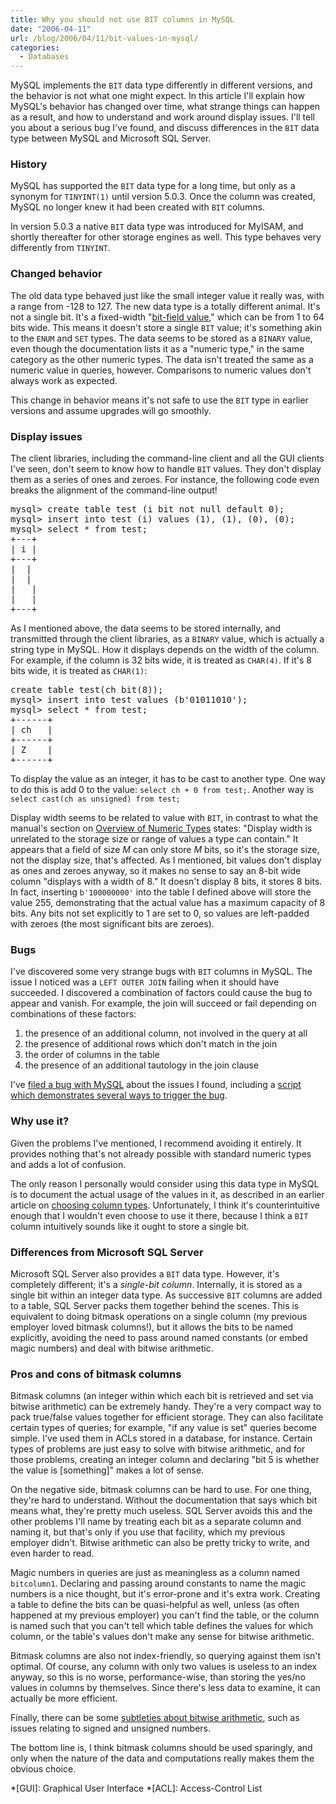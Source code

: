```yaml
---
title: Why you should not use BIT columns in MySQL
date: "2006-04-11"
url: /blog/2006/04/11/bit-values-in-mysql/
categories:
  - Databases
---
```

MySQL implements the `BIT` data type differently in different versions, and the behavior is not what one might expect. In this article I'll explain how MySQL's behavior has changed over time, what strange things can happen as a result, and how to understand and work around display issues. I'll tell you about a serious bug I've found, and discuss differences in the `BIT` data type between MySQL and Microsoft SQL Server.

### History

MySQL has supported the `BIT` data type for a long time, but only as a synonym for `TINYINT(1)` until version 5.0.3. Once the column was created, MySQL no longer knew it had been created with `BIT` columns.

In version 5.0.3 a native `BIT` data type was introduced for MyISAM, and shortly thereafter for other storage engines as well. This type behaves very differently from `TINYINT`.

### Changed behavior

The old data type behaved just like the small integer value it really was, with a range from -128 to 127. The new data type is a totally different animal. It's not a single bit. It's a fixed-width "[bit-field value][1]," which can be from 1 to 64 bits wide. This means it doesn't store a single `BIT` value; it's something akin to the `ENUM` and `SET` types. The data seems to be stored as a `BINARY` value, even though the documentation lists it as a "numeric type," in the same category as the other numeric types. The data isn't treated the same as a numeric value in queries, however. Comparisons to numeric values don't always work as expected.

This change in behavior means it's not safe to use the `BIT` type in earlier versions and assume upgrades will go smoothly.

### Display issues

The client libraries, including the command-line client and all the GUI clients I've seen, don't seem to know how to handle `BIT` values. They don't display them as a series of ones and zeroes. For instance, the following code even breaks the alignment of the command-line output!

<pre>mysql> create table test (i bit not null default 0);
mysql> insert into test (i) values (1), (1), (0), (0);
mysql> select * from test;
+---+
| i |
+---+
|  |
|  |
|   |
|   |
+---+</pre>

As I mentioned above, the data seems to be stored internally, and transmitted through the client libraries, as a `BINARY` value, which is actually a string type in MySQL. How it displays depends on the width of the column. For example, if the column is 32 bits wide, it is treated as `CHAR(4)`. If it's 8 bits wide, it is treated as `CHAR(1)`:

<pre>create table test(ch bit(8));
mysql> insert into test values (b'01011010');
mysql> select * from test;
+------+
| ch   |
+------+
| Z    |
+------+</pre>

To display the value as an integer, it has to be cast to another type. One way to do this is add 0 to the value: `select ch + 0 from test;`. Another way is `select cast(ch as unsigned) from test;`

Display width seems to be related to value with `BIT`, in contrast to what the manual's section on [Overview of Numeric Types][2] states: "Display width is unrelated to the storage size or range of values a type can contain." It appears that a field of size *M* can only store *M* bits, so it's the storage size, not the display size, that's affected. As I mentioned, bit values don't display as ones and zeroes anyway, so it makes no sense to say an 8-bit wide column "displays with a width of 8." It doesn't display 8 bits, it stores 8 bits. In fact, inserting `b'100000000'` into the table I defined above will store the value 255, demonstrating that the actual value has a maximum capacity of 8 bits. Any bits not set explicitly to 1 are set to 0, so values are left-padded with zeroes (the most significant bits are zeroes).

### Bugs

I've discovered some very strange bugs with `BIT` columns in MySQL. The issue I noticed was a `LEFT OUTER JOIN` failing when it should have succeeded. I discovered a combination of factors could cause the bug to appear and vanish. For example, the join will succeed or fail depending on combinations of these factors:

1.  the presence of an additional column, not involved in the query at all
2.  the presence of additional rows which don't match in the join
3.  the order of columns in the table
4.  the presence of an additional tautology in the join clause

I've [filed a bug with MySQL][3] about the issues I found, including a [script which demonstrates several ways to trigger the bug][4].

### Why use it?

Given the problems I've mentioned, I recommend avoiding it entirely. It provides nothing that's not already possible with standard numeric types and adds a lot of confusion.

The only reason I personally would consider using this data type in MySQL is to document the actual usage of the values in it, as described in an earlier article on [choosing column types][5]. Unfortunately, I think it's counterintuitive enough that I wouldn't even choose to use it there, because I think a `BIT` column intuitively sounds like it ought to store a single bit.

### Differences from Microsoft SQL Server

Microsoft SQL Server also provides a `BIT` data type. However, it's completely different; it's a *single-bit column*. Internally, it is stored as a single bit within an integer data type. As successive `BIT` columns are added to a table, SQL Server packs them together behind the scenes. This is equivalent to doing bitmask operations on a single column (my previous employer loved bitmask columns!), but it allows the bits to be named explicitly, avoiding the need to pass around named constants (or embed magic numbers) and deal with bitwise arithmetic.

### Pros and cons of bitmask columns

Bitmask columns (an integer within which each bit is retrieved and set via bitwise arithmetic) can be extremely handy. They're a very compact way to pack true/false values together for efficient storage. They can also facilitate certain types of queries; for example, "if any value is set" queries become simple. I've used them in ACLs stored in a database, for instance. Certain types of problems are just easy to solve with bitwise arithmetic, and for those problems, creating an integer column and declaring "bit 5 is whether the value is [something]" makes a lot of sense.

On the negative side, bitmask columns can be hard to use. For one thing, they're hard to understand. Without the documentation that says which bit means what, they're pretty much useless. SQL Server avoids this and the other problems I'll name by treating each bit as a separate column and naming it, but that's only if you use that facility, which my previous employer didn't. Bitwise arithmetic can also be pretty tricky to write, and even harder to read.

Magic numbers in queries are just as meaningless as a column named `bitcolumn1`. Declaring and passing around constants to name the magic numbers is a nice thought, but it's error-prone and it's extra work. Creating a table to define the bits can be quasi-helpful as well, unless (as often happened at my previous employer) you can't find the table, or the column is named such that you can't tell which table defines the values for which column, or the table's values don't make any sense for bitwise arithmetic.

Bitmask columns are also not index-friendly, so querying against them isn't optimal. Of course, any column with only two values is useless to an index anyway, so this is no worse, performance-wise, than storing the yes/no values in columns by themselves. Since there's less data to examine, it can actually be more efficient.

Finally, there can be some [subtleties about bitwise arithmetic][6], such as issues relating to signed and unsigned numbers.

The bottom line is, I think bitmask columns should be used sparingly, and only when the nature of the data and computations really makes them the obvious choice.

 [1]: http://dev.mysql.com/doc/refman/5.0/en/bit-field-values.html
 [2]: http://dev.mysql.com/doc/refman/5.0/en/numeric-type-overview.html
 [3]: http://bugs.mysql.com/bug.php?id=18895
 [4]: http://www.xaprb.com/articles/reproduce-bit-bug.sql
 [5]: /blog/2006/02/07/how-to-choose-sql-column-types/
 [6]: /blog/2005/09/28/bitwise-arithmetic/

 *[GUI]: Graphical User Interface
 *[ACL]: Access-Control List
